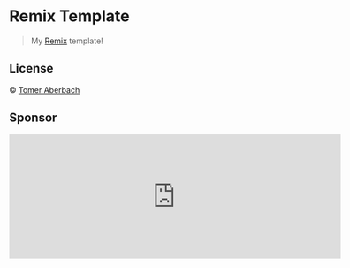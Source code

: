 # Remix Template

> My [Remix](https://remix.run) template!

## License

© [Tomer Aberbach](https://github.com/TomerAberbach)

## Sponsor

<iframe src="https://github.com/sponsors/TomerAberbach/card" title="Sponsor TomerAberbach" height="225" width="600" style="border: 0;"></iframe>
